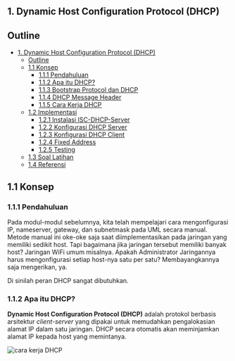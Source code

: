 ## 1. Dynamic Host Configuration Protocol (DHCP)
## Outline
+ [1. Dynamic Host Configuration Protocol (DHCP)]()
	+ [Outline]()
	+ [1.1 Konsep]()
		+ [1.1.1 Pendahuluan]()
		+ [1.1.2 Apa itu DHCP?]()
		+ [1.1.3 Bootstrap Protocol dan DHCP]()
		+ [1.1.4 DHCP Message Header]()
		+ [1.1.5 Cara Kerja DHCP]()
	+  [1.2 Implementasi](https://github.com/yogamahottama/jarkom-modul-3/tree/master/DHCP-Server#12-implementasi)
		+ [1.2.1 Instalasi ISC-DHCP-Server](https://github.com/yogamahottama/jarkom-modul-3/tree/master/DHCP-Server#121-instalasi-isc-dhcp-server)
	    + [1.2.2 Konfigurasi DHCP Server](https://github.com/yogamahottama/jarkom-modul-3/tree/master/DHCP-Server#122-konfigurasi-dhcp-server)
	   + [1.2.3 Konfigurasi DHCP Client](https://github.com/yogamahottama/jarkom-modul-3/tree/master/DHCP-Server#123-konfigurasi-dhcp-client)
	   + [1.2.4 Fixed Address](https://github.com/yogamahottama/jarkom-modul-3/tree/master/DHCP-Server#124-fixed-address)
	   + [1.2.5 Testing](https://github.com/yogamahottama/jarkom-modul-3/tree/master/DHCP-Server#125-testing)
	+ [1.3 Soal Latihan](https://github.com/yogamahottama/jarkom-modul-3/tree/master/DHCP-Server#13-soal-latihan)
	+ [1.4 Referensi](https://github.com/yogamahottama/jarkom-modul-3/tree/master/DHCP-Server#14-referensi)

## 1.1 Konsep
### 1.1.1 Pendahuluan
Pada modul-modul sebelumnya, kita telah mempelajari cara mengonfigurasi IP, nameserver, gateway, dan subnetmask pada UML secara manual. Metode manual ini oke-oke saja saat diimplementasikan pada jaringan yang memiliki sedikit host. Tapi bagaimana jika jaringan tersebut memiliki banyak host? Jaringan WiFi umum misalnya. Apakah Administrator Jaringannya harus mengonfigurasi setiap host-nya satu per satu? Membayangkannya saja mengerikan, ya.

Di sinilah peran DHCP sangat dibutuhkan.

### 1.1.2 Apa itu DHCP?
__Dynamic Host Configuration Protocol (DHCP)__  adalah protokol berbasis arsitektur _client-server_ yang dipakai untuk memudahkan pengalokasian alamat IP dalam satu jaringan. DHCP secara otomatis akan meminjamkan alamat IP kepada host yang memintanya.

![cara kerja DHCP](images/cara-ker)


<!--stackedit_data:
eyJoaXN0b3J5IjpbMTM3ODE5ODgwNywxMTMwMzczMjQ1LDIxMz
AwMjc4NjQsLTIwNzc4MzIzMTQsLTU2MTAyMTg0MiwyMDkwMzI5
MTQ4XX0=
-->